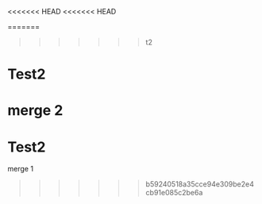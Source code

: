 <<<<<<< HEAD
<<<<<<< HEAD


=======
>>>>>>> t2
# Test2

merge 2
=======
# Test2


merge 1
>>>>>>> b59240518a35cce94e309be2e4cb91e085c2be6a
